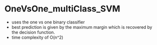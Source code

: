 # OneVsOne_multiClass_SVM
- uses the one vs one binary classifier
- best prediction is given by the maximum margin which is recovered by the decision function.
- time complexity of O(n^2)
